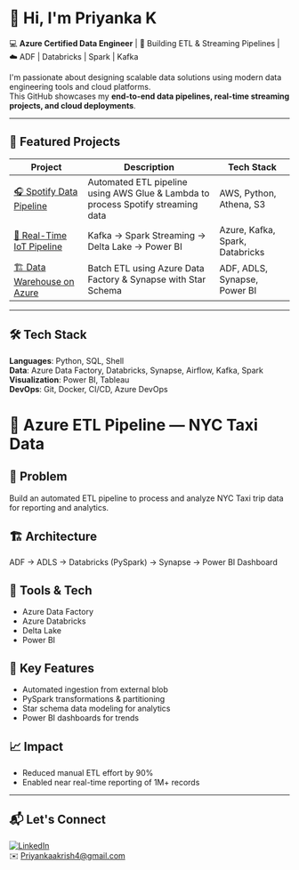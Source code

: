 # 👋 Hi, I'm Priyanka K  
💻 **Azure Certified Data Engineer** | 🧠 Building ETL & Streaming Pipelines | ☁️ ADF | Databricks | Spark | Kafka  

I'm passionate about designing scalable data solutions using modern data engineering tools and cloud platforms.  
This GitHub showcases my **end-to-end data pipelines, real-time streaming projects, and cloud deployments**.

---

## 🚀 Featured Projects
| Project | Description | Tech Stack |
|--------|-------------|-----------|
| [🎧 Spotify Data Pipeline](https://github.com/priyanka/spotify-etl-pipeline) | Automated ETL pipeline using AWS Glue & Lambda to process Spotify streaming data | AWS, Python, Athena, S3 |
| [📡 Real-Time IoT Pipeline](https://github.com/priyanka/iot-streaming-pipeline) | Kafka → Spark Streaming → Delta Lake → Power BI | Azure, Kafka, Spark, Databricks |
| [🏗️ Data Warehouse on Azure](https://github.com/priyanka/azure-etl-pipeline) | Batch ETL using Azure Data Factory & Synapse with Star Schema | ADF, ADLS, Synapse, Power BI |

---

## 🛠️ Tech Stack
**Languages**: Python, SQL, Shell  
**Data**: Azure Data Factory, Databricks, Synapse, Airflow, Kafka, Spark  
**Visualization**: Power BI, Tableau  
**DevOps**: Git, Docker, CI/CD, Azure DevOps
# 🚖 Azure ETL Pipeline — NYC Taxi Data

## 📝 Problem
Build an automated ETL pipeline to process and analyze NYC Taxi trip data for reporting and analytics.

## 🏗 Architecture
ADF → ADLS → Databricks (PySpark) → Synapse → Power BI Dashboard

## 🧰 Tools & Tech
- Azure Data Factory  
- Azure Databricks  
- Delta Lake  
- Power BI

## 🚀 Key Features
- Automated ingestion from external blob  
- PySpark transformations & partitioning  
- Star schema data modeling for analytics  
- Power BI dashboards for trends

## 📈 Impact
- Reduced manual ETL effort by 90%  
- Enabled near real-time reporting of 1M+ records

---

## 📬 Let's Connect
[![LinkedIn](https://img.shields.io/badge/LinkedIn-blue?style=for-the-badge&logo=linkedin)](https://www.linkedin.com/in/priyanka-k-priya)  
✉️ Priyankaakrish4@gmail.com
